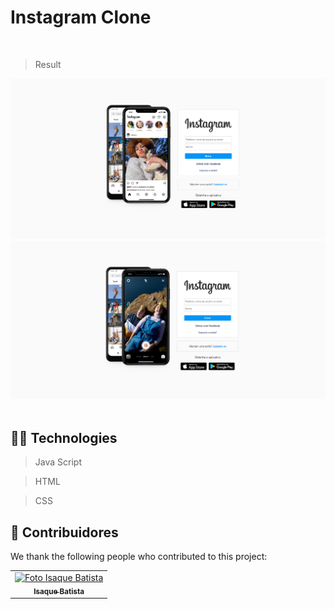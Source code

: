 <h1>Instagram Clone</h1>

<br>

> Result
<img src="./img/desktop1.png"> 
<img src="./img/desktop2.png"> 

<br>
<br>

## 👨‍💻 Technologies

> Java Script 

>  HTML

> CSS

## 🤝 Contribuidores

We thank the following people who contributed to this project:

<table>
  <tr>
      <td align="center">
          <a href="#">
                <img src="./img/my-image.png" width="150px;" alt="Foto Isaque Batista"/><br>
                <sub>
                <b>Isaque Batista</b>
                </sub>
         </a>

  </tr>
</table>
